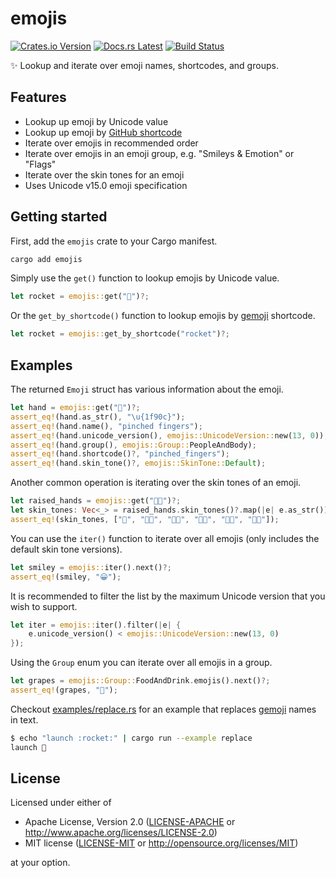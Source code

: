 # emojis

[![Crates.io Version](https://img.shields.io/crates/v/emojis.svg)](https://crates.io/crates/emojis)
[![Docs.rs Latest](https://img.shields.io/badge/docs.rs-latest-blue.svg)](https://docs.rs/emojis)
[![Build Status](https://img.shields.io/github/workflow/status/rossmacarthur/emojis/build/trunk)](https://github.com/rossmacarthur/emojis/actions?query=workflow%3Abuild)

✨ Lookup and iterate over emoji names, shortcodes, and groups.

## Features

- Lookup up emoji by Unicode value
- Lookup up emoji by [GitHub shortcode][gemoji]
- Iterate over emojis in recommended order
- Iterate over emojis in an emoji group, e.g. "Smileys & Emotion" or "Flags"
- Iterate over the skin tones for an emoji
- Uses Unicode v15.0 emoji specification

## Getting started

First, add the `emojis` crate to your Cargo manifest.

```sh
cargo add emojis
```

Simply use the `get()` function to lookup emojis by Unicode value.
```rust
let rocket = emojis::get("🚀")?;
```

Or the `get_by_shortcode()` function to lookup emojis by [gemoji] shortcode.

```rust
let rocket = emojis::get_by_shortcode("rocket")?;
```

## Examples

The returned `Emoji` struct has various information about the emoji.
```rust
let hand = emojis::get("🤌")?;
assert_eq!(hand.as_str(), "\u{1f90c}");
assert_eq!(hand.name(), "pinched fingers");
assert_eq!(hand.unicode_version(), emojis::UnicodeVersion::new(13, 0));
assert_eq!(hand.group(), emojis::Group::PeopleAndBody);
assert_eq!(hand.shortcode()?, "pinched_fingers");
assert_eq!(hand.skin_tone()?, emojis::SkinTone::Default);
```

Another common operation is iterating over the skin tones of an emoji.
```rust
let raised_hands = emojis::get("🙌🏼")?;
let skin_tones: Vec<_> = raised_hands.skin_tones()?.map(|e| e.as_str()).collect();
assert_eq!(skin_tones, ["🙌", "🙌🏻", "🙌🏼", "🙌🏽", "🙌🏾", "🙌🏿"]);
```

You can use the `iter()` function to iterate over all emojis (only includes the
default skin tone versions).
```rust
let smiley = emojis::iter().next()?;
assert_eq!(smiley, "😀");
```

It is recommended to filter the list by the maximum Unicode version that you
wish to support.
```rust
let iter = emojis::iter().filter(|e| {
    e.unicode_version() < emojis::UnicodeVersion::new(13, 0)
});
```

Using the `Group` enum you can iterate over all emojis in a group.
```rust
let grapes = emojis::Group::FoodAndDrink.emojis().next()?;
assert_eq!(grapes, "🍇");
```

Checkout [examples/replace.rs](./examples/replace.rs) for an example that
replaces [gemoji] names in text.

```sh
$ echo "launch :rocket:" | cargo run --example replace
launch 🚀
```

[gemoji]: https://github.com/github/gemoji

## License

Licensed under either of

- Apache License, Version 2.0 ([LICENSE-APACHE](LICENSE-APACHE) or
  http://www.apache.org/licenses/LICENSE-2.0)
- MIT license ([LICENSE-MIT](LICENSE-MIT) or http://opensource.org/licenses/MIT)

at your option.

